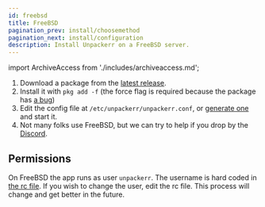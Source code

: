 ```yaml
---
id: freebsd
title: FreeBSD
pagination_prev: install/choosemethod
pagination_next: install/configuration
description: Install Unpackerr on a FreeBSD server.
---
```


import ArchiveAccess from './includes/archiveaccess.md';

1. Download a package from the [latest release](https://github.com/Unpackerr/unpackerr/releases/latest).
1. Install it with `pkg add -f` (the force flag is required because the package has
   [a bug](https://github.com/Unpackerr/unpackerr/issues/352))
1. Edit the config file at `/etc/unpackerr/unpackerr.conf`,
   or [generate one](https://notifiarr.com/unpackerr) and start it.
1. Not many folks use FreeBSD, but we can try to help if you drop by the [Discord](https://golift.io/discord).

<ArchiveAccess />

## Permissions

On FreeBSD the app runs as user `unpackerr`.
The username is hard coded in [the rc file](https://github.com/Unpackerr/unpackerr/blob/main/init/bsd/freebsd.rc.d).
If you wish to change the user, edit the rc file. This process will change and get better in the future.
